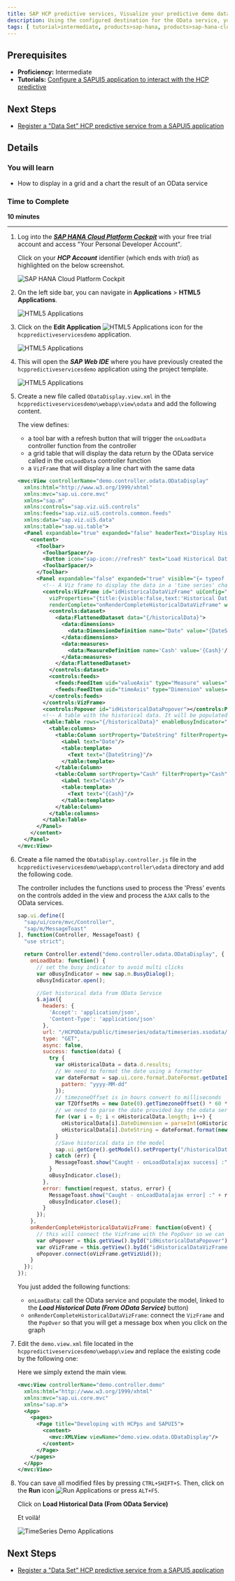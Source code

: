 ```yaml
---
title: SAP HCP predictive services, Visualize your predictive demo data set
description: Using the configured destination for the OData service, you will extend your application to visualize the predictive demo dataset
tags: [ tutorial>intermediate, products>sap-hana, products>sap-hana-cloud-platform, topic>sapui5, topic>odata ]
---
```


## Prerequisites
  - **Proficiency:** Intermediate
  - **Tutorials:** [Configure a SAPUI5 application to interact with the HCP predictive](http://www.sap.com/developer/tutorials/hcpps-sapui5-configure-application.html)

## Next Steps
  - [Register a "Data Set" HCP predictive service from a SAPUI5 application](http://www.sap.com/developer/tutorials/hcpps-sapui5-ps-dataset-register.html)

## Details
### You will learn
  - How to display in a grid and a chart the result of an OData service

### Time to Complete
  **10 minutes**

---

1. Log into the [***SAP HANA Cloud Platform Cockpit***](http://account.hanatrial.ondemand.com/cockpit) with your free trial account and access "Your Personal Developer Account".

    Click on your ***HCP Account*** identifier (which ends with *trial*) as highlighted on the below screenshot.

    ![SAP HANA Cloud Platform Cockpit](1.png)

1. On the left side bar, you can navigate in **Applications** > **HTML5 Applications**.

    ![HTML5 Applications](2.png)

1. Click on the **Edit Application** ![HTML5 Applications](3-1.png) icon for the `hcppredictiveservicesdemo` application.

    ![HTML5 Applications](3.png)

1. This will open the ***SAP Web IDE*** where you have previously created the `hcppredictiveservicesdemo` application using the project template.

    ![HTML5 Applications](4.png)

1. Create a new file called `ODataDisplay.view.xml` in the `hcppredictiveservicesdemo\webapp\view\odata` and add the following content.

    The view defines:
    - a tool bar with a refresh button that will trigger the `onLoadData` controller function from the controller
    - a grid table that will display the data return by the OData service called in the `onLoadData` controller function
    - a `VizFrame` that will display a line chart with the same data

    ```xml
    <mvc:View controllerName="demo.controller.odata.ODataDisplay"
      xmlns:html="http://www.w3.org/1999/xhtml"
      xmlns:mvc="sap.ui.core.mvc"
      xmlns="sap.m"
      xmlns:controls="sap.viz.ui5.controls"
      xmlns:feeds="sap.viz.ui5.controls.common.feeds"
      xmlns:data="sap.viz.ui5.data"
      xmlns:table="sap.ui.table">
      <Panel expandable="true" expanded="false" headerText="Display Historical Data with OData" width="auto" class="sapUiResponsiveMargin">
        <content>
          <Toolbar>
            <ToolbarSpacer/>
            <Button icon="sap-icon://refresh" text="Load Historical Data (From OData Service)" tooltip="Reinitialize Model" press="onLoadData"/>
            <ToolbarSpacer/>
          </Toolbar>
          <Panel expandable="false" expanded="true" visible="{= typeof ${/historicalData} !== 'undefined'}">
            <!-- A Viz frame to display the data in a 'time series' chart-->
            <controls:VizFrame id="idHistoricalDataVizFrame" uiConfig="{applicationSet:'fiori'}" vizType='timeseries_line'
              vizProperties="{title:{visible:false,text:'Historical Data'},general:{background:{color:'#DDEEF1'}},legend:{visible:false},plotArea:{adjustScale:true},timeAxis:{label:{showFirstLastDataOnly:true}},interaction:{selectability:{mode:'exclusive'}}}"
              renderComplete="onRenderCompleteHistoricalDataVizFrame" width="100%">
              <controls:dataset>
                <data:FlattenedDataset data="{/historicalData}">
                  <data:dimensions>
                    <data:DimensionDefinition name="Date" value="{DateString}" dataType='Date'/>
                  </data:dimensions>
                  <data:measures>
                    <data:MeasureDefinition name='Cash' value='{Cash}'/>
                  </data:measures>
                </data:FlattenedDataset>
              </controls:dataset>
              <controls:feeds>
                <feeds:FeedItem uid="valueAxis" type="Measure" values="Cash"/>
                <feeds:FeedItem uid="timeAxis" type="Dimension" values="Date"/>
              </controls:feeds>
            </controls:VizFrame>
            <controls:Popover id="idHistoricalDataPopover"></controls:Popover>
            <!-- A table with the historical data. It will be populated when the button is pressed-->
            <table:Table rows="{/historicalData}" enableBusyIndicator="true" visibleRowCount="5" width="100%">
              <table:columns>
                <table:Column sortProperty="DateString" filterProperty="DateString">
                  <Label text="Date"/>
                  <table:template>
                    <Text text="{DateString}"/>
                  </table:template>
                </table:Column>
                <table:Column sortProperty="Cash" filterProperty="Cash">
                  <Label text="Cash"/>
                  <table:template>
                    <Text text="{Cash}"/>
                  </table:template>
                </table:Column>
              </table:columns>
            </table:Table>
          </Panel>
        </content>
      </Panel>
    </mvc:View>
    ```

1. Create a file named the `ODataDisplay.controller.js` file in the `hcppredictiveservicesdemo\webapp\controller\odata` directory and add the following code.

    The controller includes the functions used to process the 'Press' events on the controls added in the view and process the `AJAX` calls to the OData services.

    ```javascript
    sap.ui.define([
      "sap/ui/core/mvc/Controller",
      "sap/m/MessageToast"
    ], function(Controller, MessageToast) {
      "use strict";

      return Controller.extend("demo.controller.odata.ODataDisplay", {
        onLoadData: function() {
          // set the busy indicator to avoid multi clicks
          var oBusyIndicator = new sap.m.BusyDialog();
          oBusyIndicator.open();

          //Get historical data from OData Service
          $.ajax({
            headers: {
              'Accept': 'application/json',
              'Content-Type': 'application/json'
            },
            url: "/HCPOData/public/timeseries/odata/timeseries.xsodata/TimeSeriesData/?&orderby=Date desc",
            type: "GET",
            async: false,
            success: function(data) {
              try {
                var oHistoricalData = data.d.results;
                // We need to format the date using a formatter
                var dateFormat = sap.ui.core.format.DateFormat.getDateInstance({
                  pattern: "yyyy-MM-dd"
                });
                // timezoneOffset is in hours convert to milliseconds  
                var TZOffsetMs = new Date(0).getTimezoneOffset() * 60 * 1000;
                // we need to parse the date provided bay the odata service as an int to consume it in the VizFrame
                for (var i = 0; i < oHistoricalData.length; i++) {
                  oHistoricalData[i].DateDimension = parseInt(oHistoricalData[i].Date.replace(/[^0-9\.]/g, ''), 10);
                  oHistoricalData[i].DateString = dateFormat.format(new Date(oHistoricalData[i].DateDimension + TZOffsetMs));
                }
                //Save historical data in the model
                sap.ui.getCore().getModel().setProperty("/historicalData", oHistoricalData);
              } catch (err) {
                MessageToast.show("Caught - onLoadData[ajax success] :" + err.message);
              }
              oBusyIndicator.close();
            },
            error: function(request, status, error) {
              MessageToast.show("Caught - onLoadData[ajax error] :" + request.responseText);
              oBusyIndicator.close();
            }
          });
        },
        onRenderCompleteHistoricalDataVizFrame: function(oEvent) {
          // this will connect the VizFrame with the PopOver so we can sse the value when selected
          var oPopover = this.getView().byId("idHistoricalDataPopover");
          var oVizFrame = this.getView().byId("idHistoricalDataVizFrame");
          oPopover.connect(oVizFrame.getVizUid());
        }
      });
    });
    ```

    You just added the following functions:
    - `onLoadData`: call the OData service and populate the model, linked to the ***Load Historical Data (From OData Service)*** button)
    - `onRenderCompleteHistoricalDataVizFrame`: connect the `VizFrame` and the `PopOver` so that you will get a message box when you click on the graph

1. Edit the `demo.view.xml` file located in the `hcppredictiveservicesdemo\webapp\view` and replace the existing code by the following one:

    Here we simply extend the main view.

    ```xml
    <mvc:View controllerName="demo.controller.demo"
      xmlns:html="http://www.w3.org/1999/xhtml"
      xmlns:mvc="sap.ui.core.mvc"
      xmlns="sap.m">
      <App>
        <pages>
          <Page title="Developing with HCPps and SAPUI5">
            <content>
              <mvc:XMLView viewName="demo.view.odata.ODataDisplay"/>
            </content>
          </Page>
        </pages>
      </App>
    </mvc:View>
    ```

1. You can save all modified files by pressing `CTRL+SHIFT+S`. Then, click on the **Run** icon ![Run Applications](0-run.png) or press `ALT+F5`.

    Click on **Load Historical Data (From OData Service)**

    Et voilà!

    ![TimeSeries Demo Applications](8.png)

## Next Steps
  - [Register a "Data Set" HCP predictive service from a SAPUI5 application](http://www.sap.com/developer/tutorials/hcpps-sapui5-ps-dataset-register.html)
